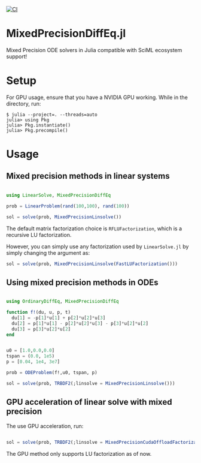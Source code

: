 [![CI](https://github.com/utkarsh530/MixedPrecisionDiffEq.jl/actions/workflows/CI.yml/badge.svg)](https://github.com/utkarsh530/MixedPrecisionDiffEq.jl/actions/workflows/CI.yml)

# MixedPrecisionDiffEq.jl
Mixed Precision ODE solvers in Julia compatible with SciML ecosystem support!

# Setup

For GPU usage, ensure that you have a NVIDIA GPU working. While in the directory, run:

```
$ julia --project=. --threads=auto
julia> using Pkg
julia> Pkg.instantiate()
julia> Pkg.precompile()
```

# Usage

## Mixed precision methods in linear systems

```julia

using LinearSolve, MixedPrecisionDiffEq

prob = LinearProblem(rand(100,100), rand(100))

sol = solve(prob, MixedPrecisionLinsolve())
```

The default matrix factorization choice is `RFLUFactorization`, which is a recursive LU factorization.

However, you can simply use any factorization used by `LinearSolve.jl` by simply changing the argument as:


```julia
sol = solve(prob, MixedPrecisionLinsolve(FastLUFactorization()))
```

## Using mixed precision methods in ODEs


```julia

using OrdinaryDiffEq, MixedPrecisionDiffEq

function f!(du, u, p, t)
  du[1] = -p[1]*u[1] + p[2]*u[2]*u[3]
  du[2] = p[1]*u[1] - p[2]*u[2]*u[3] - p[3]*u[2]*u[2]
  du[3] = p[3]*u[2]*u[2]
end


u0 = [1.0,0.0,0.0]
tspan = (0.0, 1e5)
p = [0.04, 1e4, 3e7]

prob = ODEProblem(f!,u0, tspan, p)

sol = solve(prob, TRBDF2(;linsolve = MixedPrecisionLinsolve()))
```

## GPU acceleration of linear solve with mixed precision

The use GPU acceleration, run:

```julia

sol = solve(prob, TRBDF2(;linsolve = MixedPrecisionCudaOffloadFactorization()))
```

The GPU method only supports LU factorization as of now.
